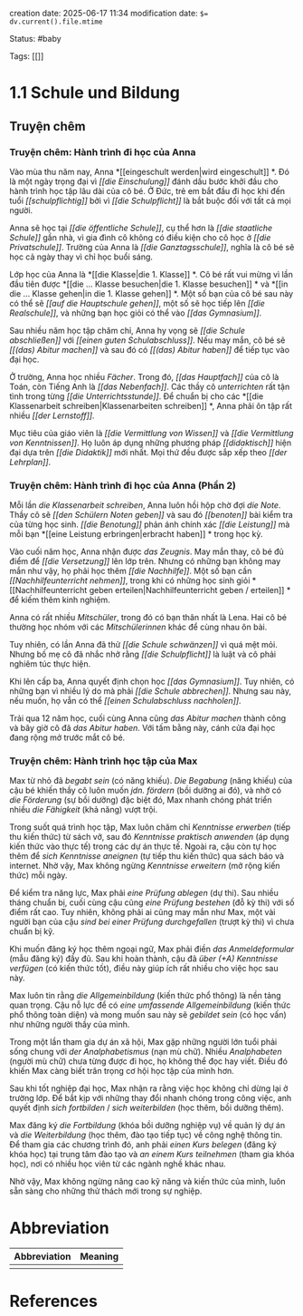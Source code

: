 creation date: 2025-06-17 11:34
modification date: `$= dv.current().file.mtime`

Status: #baby 

Tags: [[]]

# 1.1 Schule und Bildung
## Truyện chêm

### **Truyện chêm: Hành trình đi học của Anna**

Vào mùa thu năm nay, Anna *[[eingeschult werden|wird eingeschult]] *. Đó là một ngày trọng đại vì *[[die Einschulung]]* đánh dấu bước khởi đầu cho hành trình học tập lâu dài của cô bé. Ở Đức, trẻ em bắt đầu đi học khi đến tuổi *[[schulpflichtig]]* bởi vì *[[die Schulpflicht]]* là bắt buộc đối với tất cả mọi người.

Anna sẽ học tại *[[die öffentliche Schule]]*, cụ thể hơn là *[[die staatliche Schule]]* gần nhà, vì gia đình cô không có điều kiện cho cô học ở *[[die Privatschule]]*. Trường của Anna là *[[die Ganztagsschule]]*, nghĩa là cô bé sẽ học cả ngày thay vì chỉ học buổi sáng.

Lớp học của Anna là *[[die Klasse|die 1. Klasse]] *. Cô bé rất vui mừng vì lần đầu tiên được *[[die ... Klasse besuchen|die 1. Klasse besuchen]] * và *[[in die ... Klasse gehen|in die 1. Klasse gehen]] *. Một số bạn của cô bé sau này có thể sẽ *[[auf die Hauptschule gehen]]*, một số sẽ học tiếp lên *[[die Realschule]]*, và những bạn học giỏi có thể vào *[[das Gymnasium]]*.

Sau nhiều năm học tập chăm chỉ, Anna hy vọng sẽ *[[die Schule abschließen]]* với *[[einen guten Schulabschluss]]*. Nếu may mắn, cô bé sẽ *[[(das) Abitur machen]]* và sau đó có *[[(das) Abitur haben]]* để tiếp tục vào đại học.

Ở trường, Anna học nhiều *Fächer*. Trong đó, *[[das Hauptfach]]* của cô là Toán, còn Tiếng Anh là *[[das Nebenfach]]*. Các thầy cô *unterrichten* rất tận tình trong từng *[[die Unterrichtsstunde]]*. Để chuẩn bị cho các *[[die Klassenarbeit schreiben|Klassenarbeiten schreiben]] *, Anna phải ôn tập rất nhiều *[[der Lernstoff]]*.

Mục tiêu của giáo viên là *[[die Vermittlung von Wissen]]* và *[[die Vermittlung von Kenntnissen]]*. Họ luôn áp dụng những phương pháp *[[didaktisch]]* hiện đại dựa trên *[[die Didaktik]]* mới nhất. Mọi thứ đều được sắp xếp theo *[[der Lehrplan]]*.

### **Truyện chêm: Hành trình đi học của Anna (Phần 2)**

Mỗi lần *die Klassenarbeit schreiben*, Anna luôn hồi hộp chờ đợi *die Note*. Thầy cô sẽ *[[den Schülern Noten geben]]* và sau đó *[[benoten]]* bài kiểm tra của từng học sinh. *[[die Benotung]]* phản ánh chính xác *[[die Leistung]]* mà mỗi bạn *[[eine Leistung erbringen|erbracht haben]] * trong học kỳ.

Vào cuối năm học, Anna nhận được *das Zeugnis*. May mắn thay, cô bé đủ điểm để *[[die Versetzung]]* lên lớp trên. Nhưng có những bạn không may mắn như vậy, họ phải học thêm *[[die Nachhilfe]]*. Một số bạn cần *[[Nachhilfeunterricht nehmen]]*, trong khi có những học sinh giỏi *[[Nachhilfeunterricht geben erteilen|Nachhilfeunterricht geben / erteilen]] * để kiếm thêm kinh nghiệm.

Anna có rất nhiều *Mitschüler*, trong đó có bạn thân nhất là Lena. Hai cô bé thường học nhóm với các *Mitschülerinnen* khác để cùng nhau ôn bài.

Tuy nhiên, có lần Anna đã thử *[[die Schule schwänzen]]* vì quá mệt mỏi. Nhưng bố mẹ cô đã nhắc nhở rằng *[[die Schulpflicht]]* là luật và cô phải nghiêm túc thực hiện.

Khi lên cấp ba, Anna quyết định chọn học *[[das Gymnasium]]*. Tuy nhiên, có những bạn vì nhiều lý do mà phải *[[die Schule abbrechen]]*. Nhưng sau này, nếu muốn, họ vẫn có thể *[[einen Schulabschluss nachholen]]*.

Trải qua 12 năm học, cuối cùng Anna cũng *das Abitur machen* thành công và bây giờ cô đã *das Abitur haben*. Với tấm bằng này, cánh cửa đại học đang rộng mở trước mắt cô bé.

### **Truyện chêm: Hành trình học tập của Max**

Max từ nhỏ đã *begabt sein* (có năng khiếu). *Die Begabung* (năng khiếu) của cậu bé khiến thầy cô luôn muốn *jdn. fördern* (bồi dưỡng ai đó), và nhờ có *die Förderung* (sự bồi dưỡng) đặc biệt đó, Max nhanh chóng phát triển nhiều *die Fähigkeit* (khả năng) vượt trội.

Trong suốt quá trình học tập, Max luôn chăm chỉ *Kenntnisse erwerben* (tiếp thu kiến thức) từ sách vở, sau đó *Kenntnisse praktisch anwenden* (áp dụng kiến thức vào thực tế) trong các dự án thực tế. Ngoài ra, cậu còn tự học thêm để *sich Kenntnisse aneignen* (tự tiếp thu kiến thức) qua sách báo và internet. Nhờ vậy, Max không ngừng *Kenntnisse erweitern* (mở rộng kiến thức) mỗi ngày.

Để kiểm tra năng lực, Max phải *eine Prüfung ablegen* (dự thi). Sau nhiều tháng chuẩn bị, cuối cùng cậu cũng *eine Prüfung bestehen* (đỗ kỳ thi) với số điểm rất cao. Tuy nhiên, không phải ai cũng may mắn như Max, một vài người bạn của cậu *sind bei einer Prüfung durchgefallen* (trượt kỳ thi) vì chưa chuẩn bị kỹ.

Khi muốn đăng ký học thêm ngoại ngữ, Max phải điền *das Anmeldeformular* (mẫu đăng ký) đầy đủ. Sau khi hoàn thành, cậu đã *über (+A) Kenntnisse verfügen* (có kiến thức tốt), điều này giúp ích rất nhiều cho việc học sau này.

Max luôn tin rằng *die Allgemeinbildung* (kiến thức phổ thông) là nền tảng quan trọng. Cậu nỗ lực để có *eine umfassende Allgemeinbildung* (kiến thức phổ thông toàn diện) và mong muốn sau này sẽ *gebildet sein* (có học vấn) như những người thầy của mình.

Trong một lần tham gia dự án xã hội, Max gặp những người lớn tuổi phải sống chung với *der Analphabetismus* (nạn mù chữ). Nhiều *Analphabeten* (người mù chữ) chưa từng được đi học, họ không thể đọc hay viết. Điều đó khiến Max càng biết trân trọng cơ hội học tập của mình hơn.

Sau khi tốt nghiệp đại học, Max nhận ra rằng việc học không chỉ dừng lại ở trường lớp. Để bắt kịp với những thay đổi nhanh chóng trong công việc, anh quyết định *sich fortbilden* / *sich weiterbilden* (học thêm, bồi dưỡng thêm).

Max đăng ký *die Fortbildung* (khóa bồi dưỡng nghiệp vụ) về quản lý dự án và *die Weiterbildung* (học thêm, đào tạo tiếp tục) về công nghệ thông tin. Để tham gia các chương trình đó, anh phải *einen Kurs belegen* (đăng ký khóa học) tại trung tâm đào tạo và *an einem Kurs teilnehmen* (tham gia khóa học), nơi có nhiều học viên từ các ngành nghề khác nhau.

Nhờ vậy, Max không ngừng nâng cao kỹ năng và kiến thức của mình, luôn sẵn sàng cho những thử thách mới trong sự nghiệp.
















# Abbreviation

| Abbreviation | Meaning |
| ------------ | ------- |
|              |         |


# References